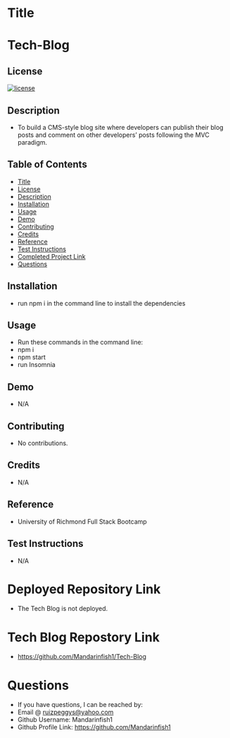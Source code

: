 # Title

# Tech-Blog

## License

[![license](https://img.shields.io/badge/License-MIT-green)](https://opensource.org/licenses/MIT)

## Description

- To build a CMS-style blog site where developers can publish their blog posts and comment on other developers’ posts following the MVC paradigm.

## Table of Contents

- [Title](#title)
- [License](#license)
- [Description](#description)
- [Installation](#installation)
- [Usage](#usage)
- [Demo](#demo)
- [Contributing](#contributing)
- [Credits](#credits)
- [Reference](#reference)
- [Test Instructions](#test-instructions)
- [Completed Project Link](#completed-project-link)
- [Questions](#questions)

## Installation

- run npm i in the command line to install the dependencies

## Usage

- Run these commands in the command line:
- npm i
- npm start
- run Insomnia

## Demo

- N/A

## Contributing

- No contributions.

## Credits

- N/A

## Reference

- University of Richmond Full Stack Bootcamp

## Test Instructions

- N/A

# Deployed Repository Link

- The Tech Blog is not deployed.

# Tech Blog Repostory Link

- https://github.com/Mandarinfish1/Tech-Blog

# Questions

- If you have questions, I can be reached by:
- Email @ ruizpeggys@yahoo.com
- Github Username: Mandarinfish1
- Github Profile Link: https://github.com/Mandarinfish1
